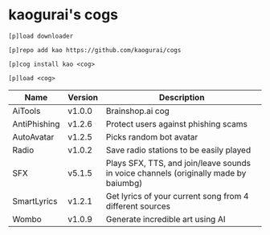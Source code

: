 # kaogurai's cogs

```
[p]load downloader

[p]repo add kao https://github.com/kaogurai/cogs

[p]cog install kao <cog>

[p]load <cog>
```

| Name | Version | Description |
|----------|--------|---------------------|
| AiTools  | v1.0.0 | Brainshop.ai cog |
| AntiPhishing  | v1.2.6 | Protect users against phishing scams |
| AutoAvatar | v1.2.5 | Picks random bot avatar |
| Radio | v1.0.2 | Save radio stations to be easily played |
| SFX | v5.1.5 | Plays SFX, TTS, and join/leave sounds in voice channels (originally made by baiumbg) |
| SmartLyrics | v1.2.1 | Get lyrics of your current song from 4 different sources |
| Wombo | v1.0.9 | Generate incredible art using AI |

